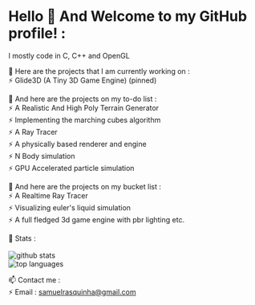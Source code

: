 # Hello 👋 And Welcome to my GitHub profile! : 

<!--
**swr06/swr06** is a ✨ _special_ ✨ repository because its `README.md` (this file) appears on your GitHub profile.

Here are some ideas to get you started:

- 🔭 I’m currently working on ...
- 🌱 I’m currently learning ...
- 👯 I’m looking to collaborate on ...
- 🤔 I’m looking for help with ...
- 💬 Ask me about ...
- 📫 How to reach me: ...
- 😄 Pronouns: ...
- ⚡ Fun fact: ...
-->

I mostly code in C, C++ and OpenGL <br /> 

🔭 Here are the projects that I am currently working on : <br /> 
  ⚡ Glide3D (A Tiny 3D Game Engine) (pinned) <br />

🔭 And here are the projects on my to-do list : <br />
  ⚡ A Realistic And High Poly Terrain Generator <br />
  ⚡ Implementing the marching cubes algorithm <br />
  ⚡ A Ray Tracer <br />
  ⚡ A physically based renderer and engine <br />
  ⚡ N Body simulation <br />
  ⚡ GPU Accelerated particle simulation <br />
  
  🔭 And here are the projects on my bucket list : <br />
  ⚡ A Realtime Ray Tracer <br />
  ⚡ Visualizing euler's liquid simulation <br />
  ⚡ A full fledged 3d game engine with pbr lighting etc. <br />
  
  🔭 Stats : <br /> <br />
  ![github stats](https://github-readme-stats.vercel.app/api?username=swr06&theme=gruvbox&show_icons=true&include_all_commits=true) <br />
  ![top languages](https://github-readme-stats.vercel.app/api/top-langs/?username=swr06&theme=gruvbox&layout=compact) <br /> 
  
  📫 Contact me : <br /> 
  ⚡ Email : samuelrasquinha@gmail.com <br /> 

